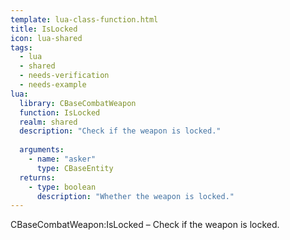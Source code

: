 ```yaml
---
template: lua-class-function.html
title: IsLocked
icon: lua-shared
tags:
  - lua
  - shared
  - needs-verification
  - needs-example
lua:
  library: CBaseCombatWeapon
  function: IsLocked
  realm: shared
  description: "Check if the weapon is locked."
  
  arguments:
    - name: "asker"
      type: CBaseEntity
  returns:
    - type: boolean
      description: "Whether the weapon is locked."
---
```


<div class="lua__search__keywords">
CBaseCombatWeapon:IsLocked &#x2013; Check if the weapon is locked.
</div>
